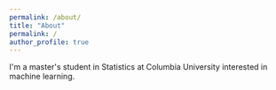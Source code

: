 ```yaml
---
permalink: /about/
title: "About"
permalink: /
author_profile: true
---
```


I'm a master's student in Statistics at Columbia University interested in machine learning.
